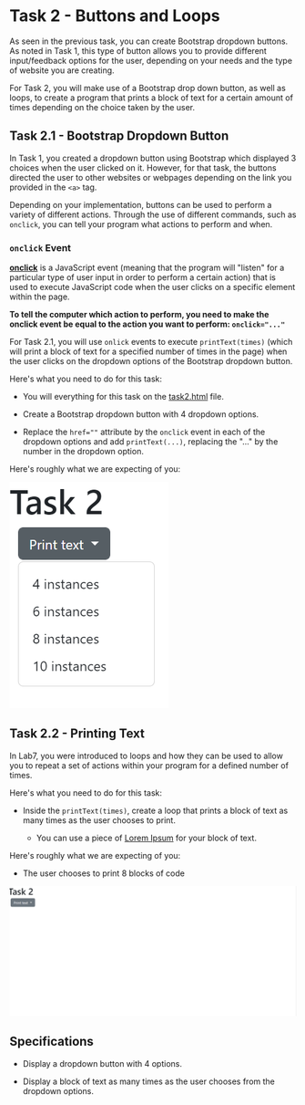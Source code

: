 # Task 2 - Buttons and Loops

As seen in the previous task, you can create Bootstrap dropdown buttons. As noted in Task 1, this type of button allows you to provide different input/feedback options for the user, depending on your needs and the type of website you are creating. 

For Task 2, you will make use of a Bootstrap drop down button, as well as loops, to create a program that prints a block of text for a certain amount of times depending on the choice taken by the user.

##  Task 2.1 - Bootstrap Dropdown Button

In Task 1, you created a dropdown button using Bootstrap which displayed 3 choices when the user clicked on it. However, for that task, the buttons directed the user to other websites or webpages depending on the link you provided in the `<a>` tag. 

Depending on your implementation, buttons can be used to perform a variety of different actions. Through the use of different commands, such as `onclick`, you can tell your program what actions to perform and when.

### `onclick` Event

<a href="https://www.w3schools.com/jsref/event_onclick.asp">**onclick**</a> is a JavaScript event (meaning that the program will "listen" for a particular type of user input in order to perform a certain action) that is used to execute JavaScript code when the user clicks on a specific element within the page.

**To tell the computer which action to perform, you need to make the onclick event be equal to the action you want to perform: `onclick="..."`**

For Task 2.1, you will use `onlick` events to execute `printText(times)` (which will print a block of text for a specified number of times in the page) when the user clicks on the dropdown options of the Bootstrap dropdown button.

Here's what you need to do for this task:

- You will everything for this task on the <a href="task2/task2.html">task2.html</a> file.

- Create a Bootstrap dropdown button with 4 dropdown options. 

- Replace the `href=""` attribute by the `onclick` event in each of the dropdown options and add `printText(...)`, replacing the "..." by the number in the dropdown option.

Here's roughly what we are expecting of you:

<img src="images/dropdown_button_print.png"/>

## Task 2.2 - Printing Text

In Lab7, you were introduced to loops and how they can be used to allow you to repeat a set of actions within your program for a defined number of times. 

Here's what you need to do for this task:

- Inside the `printText(times)`, create a loop that prints a block of text as many times as the user chooses to print.

    - You can use a piece of <a href="https://www.lipsum.com/feed/html">Lorem Ipsum</a> for your block of text.

Here's roughly what we are expecting of you:

- The user chooses to print 8 blocks of code

<img src="images/print_output.gif"/>

## Specifications

- Display a dropdown button with 4 options.
 
- Display a block of text as many times as the user chooses from the dropdown options.